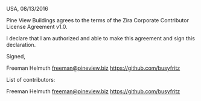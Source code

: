 USA, 08/13/2016

Pine View Buildings agrees to the terms of the Zira Corporate Contributor License
Agreement v1.0.

I declare that I am authorized and able to make this agreement and sign this
declaration.

Signed,

Freeman Helmuth freeman@pineview.biz https://github.com/busyfritz

List of contributors:

Freeman Helmuth freeman@pineview.biz https://github.com/busyfritz
